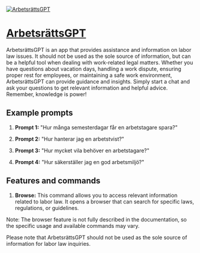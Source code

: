 [![ArbetsrättsGPT](null)](https://chat.openai.com/g/g-d26HcaBLw-arbetsrattsgpt)

# [ArbetsrättsGPT](https://chat.openai.com/g/g-d26HcaBLw-arbetsrattsgpt)

ArbetsrättsGPT is an app that provides assistance and information on labor law issues. It should not be used as the sole source of information, but can be a helpful tool when dealing with work-related legal matters. Whether you have questions about vacation days, handling a work dispute, ensuring proper rest for employees, or maintaining a safe work environment, ArbetsrättsGPT can provide guidance and insights. Simply start a chat and ask your questions to get relevant information and helpful advice. Remember, knowledge is power!

## Example prompts

1. **Prompt 1:** "Hur många semesterdagar får en arbetstagare spara?"

2. **Prompt 2:** "Hur hanterar jag en arbetstvist?"

3. **Prompt 3:** "Hur mycket vila behöver en arbetstagare?"

4. **Prompt 4:** "Hur säkerställer jag en god arbetsmiljö?"

## Features and commands

1. **Browse:** This command allows you to access relevant information related to labor law. It opens a browser that can search for specific laws, regulations, or guidelines.

Note: The browser feature is not fully described in the documentation, so the specific usage and available commands may vary.

Please note that ArbetsrättsGPT should not be used as the sole source of information for labor law inquiries.